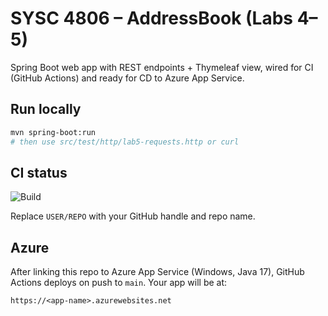 # SYSC 4806 – AddressBook (Labs 4–5)

Spring Boot web app with REST endpoints + Thymeleaf view, wired for CI (GitHub Actions) and ready for CD to Azure App Service.

## Run locally
```bash
mvn spring-boot:run
# then use src/test/http/lab5-requests.http or curl
```

## CI status
![Build](https://github.com/USER/REPO/actions/workflows/maven.yml/badge.svg?branch=main)

Replace `USER/REPO` with your GitHub handle and repo name.

## Azure
After linking this repo to Azure App Service (Windows, Java 17), GitHub Actions deploys on push to `main`.
Your app will be at:
```
https://<app-name>.azurewebsites.net
```
